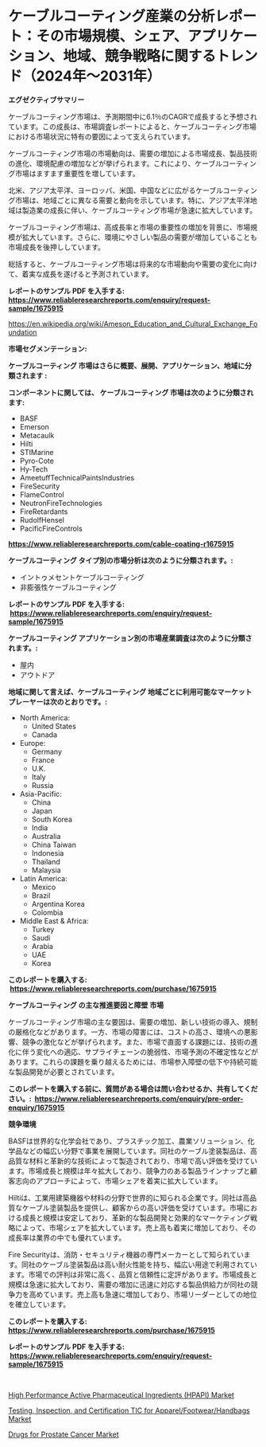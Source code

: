 <p><h1>ケーブルコーティング産業の分析レポート：その市場規模、シェア、アプリケーション、地域、競争戦略に関するトレンド（2024年〜2031年）</h1></p><p><strong>エグゼクティブサマリー</strong></p>
<p><p>ケーブルコーティング市場は、予測期間中に6.1％のCAGRで成長すると予想されています。この成長は、市場調査レポートによると、ケーブルコーティング市場における市場状況に特有の要因によって支えられています。</p><p>ケーブルコーティング市場の市場動向は、需要の増加による市場成長、製品技術の進化、環境配慮の増加などが挙げられます。これにより、ケーブルコーティング市場はますます重要性を増しています。</p><p>北米、アジア太平洋、ヨーロッパ、米国、中国などに広がるケーブルコーティング市場は、地域ごとに異なる需要と動向を示しています。特に、アジア太平洋地域は製造業の成長に伴い、ケーブルコーティング市場が急速に拡大しています。</p><p>ケーブルコーティング市場は、高成長率と市場の重要性の増加を背景に、市場規模が拡大しています。さらに、環境にやさしい製品の需要が増加していることも市場成長を後押ししています。</p><p>総括すると、ケーブルコーティング市場は将来的な市場動向や需要の変化に向けて、着実な成長を遂げると予測されています。</p></p>
<p><strong>レポートのサンプル PDF を入手する: <a href="https://www.reliableresearchreports.com/enquiry/request-sample/1675915">https://www.reliableresearchreports.com/enquiry/request-sample/1675915</a></strong></p>
<p><a href="https://en.wikipedia.org/wiki/Ameson_Education_and_Cultural_Exchange_Foundation">https://en.wikipedia.org/wiki/Ameson_Education_and_Cultural_Exchange_Foundation</a></p>
<p><strong>市場セグメンテーション:</strong></p>
<p><strong> ケーブルコーティング 市場はさらに概要、展開、アプリケーション、地域に分類されます :</strong></p>
<p><strong>コンポーネントに関しては、 ケーブルコーティング 市場は次のように分類されます: &nbsp;</strong></p>
<p><ul><li>BASF</li><li>Emerson</li><li>Metacaulk</li><li>Hilti</li><li>STIMarine</li><li>Pyro-Cote</li><li>Hy-Tech</li><li>AmeetuffTechnicalPaintsIndustries</li><li>FireSecurity</li><li>FlameControl</li><li>NeutronFireTechnologies</li><li>FireRetardants</li><li>RudolfHensel</li><li>PacificFireControls</li></ul></p>
<p><strong><a href="https://www.reliableresearchreports.com/cable-coating-r1675915">https://www.reliableresearchreports.com/cable-coating-r1675915</a></strong></p>
<p><strong> ケーブルコーティング タイプ別の市場分析は次のように分類されます。:</strong></p>
<p><ul><li>イントゥメセントケーブルコーティング</li><li>非膨張性ケーブルコーティング</li></ul></p>
<p><strong>レポートのサンプル PDF を入手する: &nbsp;<a href="https://www.reliableresearchreports.com/enquiry/request-sample/1675915">https://www.reliableresearchreports.com/enquiry/request-sample/1675915</a></strong></p>
<p><strong> ケーブルコーティング アプリケーション別の市場産業調査は次のように分類されます。:</strong></p>
<p><ul><li>屋内</li><li>アウトドア</li></ul></p>
<p><strong>地域に関して言えば、ケーブルコーティング 地域ごとに利用可能なマーケットプレーヤーは次のとおりです。:</strong></p>
<p><ul>
    <li>
        North America:
        <ul>
            <li>United States</li>
            <li>Canada</li>
        </ul>
    </li>
    <li>
        Europe:
        <ul>
            <li>Germany</li>
            <li>France</li>
            <li>U.K.</li>
            <li>Italy</li>
            <li>Russia</li>
        </ul>
    </li>
    <li>
        Asia-Pacific:
        <ul>
            <li>China</li>
            <li>Japan</li>
            <li>South Korea</li>
            <li>India</li>
            <li>Australia</li>
            <li>China Taiwan</li>
            <li>Indonesia</li>
            <li>Thailand</li>
            <li>Malaysia</li>
        </ul>
    </li>
    <li>
        Latin America:
        <ul>
            <li>Mexico</li>
            <li>Brazil</li>
            <li>Argentina Korea</li>
            <li>Colombia</li>
        </ul>
    </li>
    <li>
        Middle East & Africa:
        <ul>
            <li>Turkey</li>
            <li>Saudi</li>
            <li>Arabia</li>
            <li>UAE</li>
            <li>Korea</li>
        </ul>
    </li>
    </ul></p>
<p><strong>このレポートを購入する: &nbsp;<a href="https://www.reliableresearchreports.com/purchase/1675915">https://www.reliableresearchreports.com/purchase/1675915</a></strong></p>
<p><strong>ケーブルコーティング の主な推進要因と障壁 市場</strong></p>
<p><p>ケーブルコーティング市場の主な要因は、需要の増加、新しい技術の導入、規制の厳格化などがあります。一方、市場の障害には、コストの高さ、環境への悪影響、競争の激化などが挙げられます。また、市場で直面する課題には、技術の進化に伴う変化への適応、サプライチェーンの脆弱性、市場予測の不確定性などがあります。これらの課題を乗り越えるためには、市場参入障壁の低下や持続可能な製品開発が必要とされています。</p></p>
<p><strong>このレポートを購入する前に、質問がある場合は問い合わせるか、共有してください。:&nbsp; <a href="https://www.reliableresearchreports.com/enquiry/pre-order-enquiry/1675915">https://www.reliableresearchreports.com/enquiry/pre-order-enquiry/1675915</a></strong></p>
<p><strong>競争環境</strong></p>
<p><p>BASFは世界的な化学会社であり、プラスチック加工、農業ソリューション、化学品などの幅広い分野で事業を展開しています。同社のケーブル塗装製品は、高品質な材料と革新的な技術によって製造されており、市場で高い評価を受けています。市場成長と規模は年々拡大しており、競争力のある製品ラインナップと顧客志向のアプローチによって、市場シェアを着実に拡大しています。</p><p>Hiltiは、工業用建築機器や材料の分野で世界的に知られる企業です。同社は高品質なケーブル塗装製品を提供し、顧客からの高い評価を受けています。市場における成長と規模は安定しており、革新的な製品開発と効果的なマーケティング戦略によって、市場シェアを拡大しています。売上高も着実に増加しており、その成長率は業界の中でも優れています。</p><p>Fire Securityは、消防・セキュリティ機器の専門メーカーとして知られています。同社のケーブル塗装製品は高い耐火性能を持ち、幅広い用途で利用されています。市場での評判は非常に高く、品質と信頼性に定評があります。市場成長と規模は急速に拡大しており、需要の増加に迅速に対応する製品供給力が同社の競争力を高めています。売上高も急速に増加しており、市場リーダーとしての地位を確立しています。</p></p>
<p><strong>このレポートを購入する: &nbsp; <a href="https://www.reliableresearchreports.com/purchase/1675915">https://www.reliableresearchreports.com/purchase/1675915</a></strong></p>
<p><strong>レポートのサンプル PDF を入手する: &nbsp;<a href="https://www.reliableresearchreports.com/enquiry/request-sample/1675915">https://www.reliableresearchreports.com/enquiry/request-sample/1675915</a></strong><strong></strong></p>
<p>&nbsp;</p>
<p><p><a href="https://github.com/amandajanedonnelly/Market-Research-Report-List-1/blob/main/high-performance-active-pharmaceutical-ingredients-hpapi-market.md">High Performance Active Pharmaceutical Ingredients (HPAPI) Market</a></p><p><a href="https://github.com/xvyfpyhu18/Market-Research-Report-List-1/blob/main/testing-inspection-and-certification-tic-for-apparelfootwearhandbags-market.md">Testing, Inspection, and Certification TIC for Apparel/Footwear/Handbags Market</a></p><p><a href="https://github.com/Bryanturray6576/Market-Research-Report-List-1/blob/main/drugs-for-prostate-cancer-market.md">Drugs for Prostate Cancer Market</a></p></p>